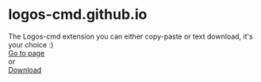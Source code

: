 # logos-cmd.github.io
The Logos-cmd extension you can either copy-paste or text download, it's your choice :) 
<br>
[Go to page](https://)
<br>
or
<br>
[Download](https://)
